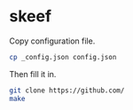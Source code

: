# skeef

Copy configuration file.

```bash
cp _config.json config.json
```

Then fill it in.

```bash
git clone https://github.com/
make
```
